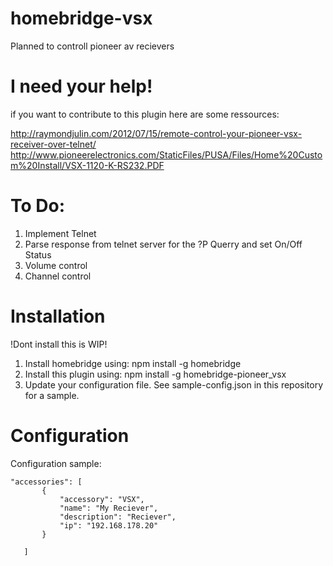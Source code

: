 # homebridge-vsx

Planned to controll pioneer av recievers

# I need your help!

if you want to contribute to this plugin here are some ressources:

http://raymondjulin.com/2012/07/15/remote-control-your-pioneer-vsx-receiver-over-telnet/
http://www.pioneerelectronics.com/StaticFiles/PUSA/Files/Home%20Custom%20Install/VSX-1120-K-RS232.PDF

# To Do:

1. Implement Telnet
2. Parse response from telnet server for the ?P Querry and set On/Off Status
3. Volume control
4. Channel control

# Installation

!Dont install this is WIP!

1. Install homebridge using: npm install -g homebridge
2. Install this plugin using: npm install -g homebridge-pioneer_vsx
3. Update your configuration file. See sample-config.json in this repository for a sample. 

# Configuration

Configuration sample:

 ```
"accessories": [
        {
            "accessory": "VSX",
            "name": "My Reciever",
            "description": "Reciever",
            "ip": "192.168.178.20"
        }

    ]
```
